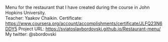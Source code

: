Menu for the restaurant that I have created during the course in John Hopkins University.
<br>
Teacher: Yaakov Chaikin.
Certificate: https://www.coursera.org/account/accomplishments/certificate/JLFQ23N6DDY5
Project URL: https://sviatoslavbordovski.github.io/Restaurant-menu/
My twitter: @sbordovski
